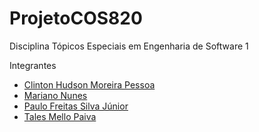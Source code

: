 # ProjetoCOS820
Disciplina Tópicos Especiais em Engenharia de Software 1

Integrantes

- [Clinton Hudson Moreira Pessoa](https://github.com/Clintonhud)
- [Mariano Nunes](https://github.com/marianonuness)
- [Paulo Freitas Silva Júnior](url)
- [Tales Mello Paiva](https://github.com/talesmp)
